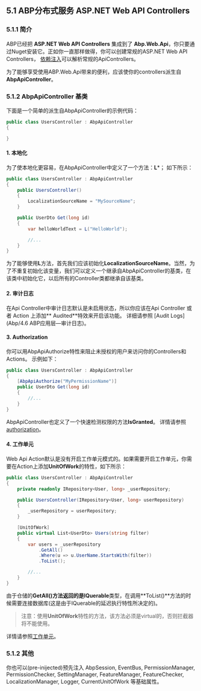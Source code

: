 ## 5.1 ABP分布式服务 ASP.NET Web API Controllers

### 5.1.1 简介
ABP已经把 **ASP.NET Web API Controllers** 集成到了 **Abp.Web.Api**，你只要通过Nuget安装它。正如你一直那样做得，你可以创建常规的ASP.NET Web API Controllers，
[依赖注入](Abp/2.1ABP公共结构-依赖注入.md)可以解析常规的ApiControllers。

为了能够享受使用ABP.Web.Api带来的便利，应该使你的controllers派生自**AbpApiController**。

### 5.1.2 AbpApiController 基类

下面是一个简单的派生自AbpApiController的示例代码：
```csharp
public class UsersController : AbpApiController
{

}
```

#### 1. 本地化
为了使本地化更容易，在AbpApiController中定义了一个方法：**L***；
如下所示：
```csharp
public class UsersController : AbpApiController
{
    public UsersController()
    {
        LocalizationSourceName = "MySourceName";
    }

    public UserDto Get(long id)
    {
        var helloWorldText = L("HelloWorld");

        //...
    }
}
```

为了能够使用**L**方法，首先我们应该初始化**LocalizationSourceName**。当然，为了不重复初始化该变量，我们可以定义一个继承自AbpApiController的基类，在该类中初始化它，以后所有的Controller类都继承自该基类。

#### 2. 审计日志
在Api Controller中审计日志默认是未启用状态，所以你应该在Api Controller 或者 Action 上添加** Audited**特效来开启该功能。
详细请参照 [Audit Logs](Abp/4.6 ABP应用层—审计日志)。

#### 3. Authorization
你可以用AbpApiAuthorize特性来阻止未授权的用户来访问你的Controllers和Actions。
示例如下：

```csharp
public class UsersController : AbpApiController
{
    [AbpApiAuthorize("MyPermissionName")]
    public UserDto Get(long id)
    {
        //...
    }
}
```

AbpApiController也定义了一个快速检测权限的方法**IsGranted**。
详情请参照[authorization](Abp/4.4ABP应用层-权限认证.md)。

#### 4. 工作单元

Web Api Action默认是没有开启工作单元模式的。如果需要开启工作单元，你需要在Action上添加**UnitOfWork**的特性，如下所示：

```csharp
public class UsersController : AbpApiController
{
    private readonly IRepository<User, long> _userRepository;

    public UsersController(IRepository<User, long> userRepository)
    {
        _userRepository = userRepository;
    }

    [UnitOfWork]
    public virtual List<UserDto> Users(string filter)
    {
        var users = _userRepository
            .GetAll()
            .Where(u => u.UserName.StartsWith(filter))
            .ToList();

        //...
    }
}
```
由于仓储的**GetAll()**方法返回的是**IQuerable**类型，在调用**ToList()**方法的时候需要连接数据库(这是由于IQuerable的延迟执行特性所决定的)。
>注意：使用**UnitOfWork**特性的方法，该方法必须是virtual的，否则拦截器将不能使用。

详情请参照[工作单元](Abp/3.4ABP领域层-工作单元.md)。

### 5.1.2 其他

你也可以(pre-inijected)预先注入 AbpSession, EventBus, PermissionManager, PermissionChecker, SettingManager, FeatureManager, FeatureChecker, LocalizationManager, Logger, CurrentUnitOfWork 等基础属性。
